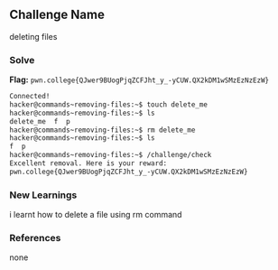 ## Challenge Name
deleting files
### Solve
**Flag:** `pwn.college{QJwer9BUogPjqZCFJht_y_-yCUW.QX2kDM1wSMzEzNzEzW}`

```bash
Connected!
hacker@commands~removing-files:~$ touch delete_me
hacker@commands~removing-files:~$ ls
delete_me  f  p
hacker@commands~removing-files:~$ rm delete_me
hacker@commands~removing-files:~$ ls
f  p
hacker@commands~removing-files:~$ /challenge/check
Excellent removal. Here is your reward:
pwn.college{QJwer9BUogPjqZCFJht_y_-yCUW.QX2kDM1wSMzEzNzEzW}
```

### New Learnings
i learnt how to delete a file using rm command

### References 
none
